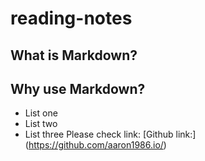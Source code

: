 # reading-notes

## What is Markdown?

## Why use Markdown?

- List one
- List two
- List three
Please check link: [Github link:] (https://github.com/aaron1986.io/)
